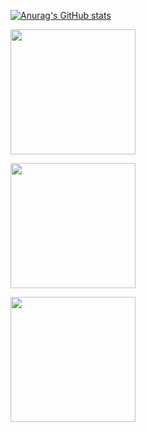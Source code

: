 [![Anurag's GitHub stats](https://github-readme-stats.vercel.app/api?username=boyphongsakorn)](https://github.com/anuraghazra/github-readme-stats)

<a href="https://ko-fi.com/boyphongsakorn"><img src="https://uploads-ssl.webflow.com/5c14e387dab576fe667689cf/5cbed8a4cf61eceb26012821_SupportMe_red-p-500.png" width="200"></a>

<a href="https://www.buymeacoffee.com/boyphongsakorn"><img src="https://cdn.buymeacoffee.com/buttons/v2/default-yellow.png" width="200"></a>

<a href="https://discord.gg/j7xce5hxUf"><img src="https://i1.wp.com/peakofserenity.com/wp-content/uploads/2018/12/wZgPoYaVlU0gAAAABJRU5ErkJggg.png" width="200"></a>
